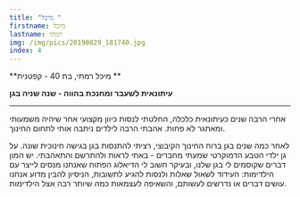 ```yaml
---
title: "מיכל "
firstname: מיכל
lastname: רמתי
img: /img/pics/20190829_181740.jpg
index: 4
---
```


**מיכל רמתי, בת 40 - קפטנית **

**עיתונאית לשעבר ומחנכת בהווה - שנה שניה בגן**

---

אחרי הרבה שנים כעיתונאית כלכלה, החלטתי לנסות כיוון מקצועי אחר שיהיה משמעותי ומאתגר לא פחות. אהבתי הרבה לילדים ניתבה אותי לתחום החינוך.

לאחר כמה שנים בגן ברוח החינוך הקיבוצי, רציתי להתנסות בגן בגישה חינוכית שונה. על גן ילדי הטבע הדמוקרטי שמעתי מחברים - באתי לראות ולהתרשם והתאהבתי. יש המון דברים שקוסמים לי בגן שלנו, ובעיקר חשוב לי הדיאלוג הפתוח שאנחנו מנסים לייצר עם הילדימות: העידוד לשאול שאלות ולנסות להגיע לתשובות, הניסיון להבין מדוע אנחנו עושים דברים או נדרשים לעשותם, והשאיפה לעצמאות כמה שיותר רבה אצל הילדימות.
